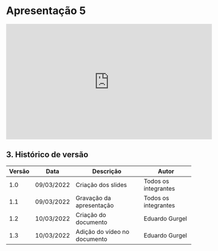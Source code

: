 # Apresentação 5

<center>

<iframe width="560" height="315" src="https://www.youtube.com/watch?v=Su6gqpcbq5o" title="YouTube video player" frameborder="0" allow="accelerometer; autoplay; clipboard-write; encrypted-media; gyroscope; picture-in-picture" allowfullscreen></iframe>

</center>

## 3. Histórico de versão

| Versão | Data       | Descrição                       | Autor                |
| ------ | ---------- | ------------------------------- | -------------------- |
| 1.0    | 09/03/2022 | Criação dos slides             | Todos os integrantes    |
| 1.1    | 09/03/2022 | Gravação da apresentação        | Todos os integrantes |
| 1.2    | 10/03/2022 | Criação do documento    | Eduardo Gurgel    |
| 1.3    | 10/03/2022 | Adição do vídeo no documento    | Eduardo Gurgel    |
